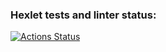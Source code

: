 ### Hexlet tests and linter status:
[![Actions Status](https://github.com/saintsloth/frontend-project-lvl4/workflows/hexlet-check/badge.svg)](https://github.com/saintsloth/frontend-project-lvl4/actions)